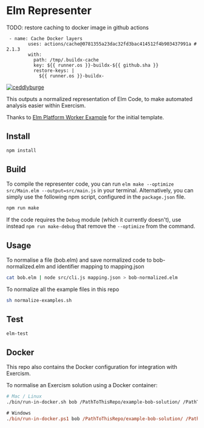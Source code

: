 # Elm Representer

TODO: restore caching to docker image in github actions

```
 - name: Cache Docker layers
        uses: actions/cache@0781355a23dac32fd3bac414512f4b903437991a # 2.1.3
        with:
          path: /tmp/.buildx-cache
          key: ${{ runner.os }}-buildx-${{ github.sha }}
          restore-keys: |
            ${{ runner.os }}-buildx-
```

[![ceddlyburge](https://circleci.com/gh/ceddlyburge/elm-representer.svg?style=svg)](https://circleci.com/gh/ceddlyburge/elm-representer)

This outputs a normalized representation of Elm Code, to make automated analysis easier within Exercism.

Thanks to [Elm Platform Worker Example](https://github.com/jxxcarlson/elm-platform-worker-example) for the initial template.

## Install

```bash
npm install
```

## Build

To compile the representer code, you can run `elm make --optimize src/Main.elm --output=src/main.js` in your terminal.
Alternatively, you can simply use the following npm script, configured in the `package.json` file.

```bash
npm run make
```

If the code requires the `Debug` module (which it currently doesn't), use instead `npm run make-debug` that remove the `--optimize` from the command.

## Usage

To normalise a file (bob.elm) and save normalized code to bob-normalized.elm and identifier mapping to mapping.json

```bash
cat bob.elm | node src/cli.js mapping.json > bob-normalized.elm
```

To normalize all the example files in this repo

```bash
sh normalize-examples.sh
```

## Test

```sh
elm-test
```

## Docker

This repo also contains the Docker configuration for integration with Exercism.

To normalise an Exercism solution using a Docker container:

```sh
# Mac / Linux
./bin/run-in-docker.sh bob /PathToThisRepo/example-bob-solution/ /PathToThisRepo/example-output/
```

```ps
# Windows
./bin/run-in-docker.ps1 bob /PathToThisRepo/example-bob-solution/ /PathToThisRepo/example-output/
```
